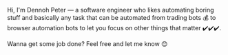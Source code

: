 Hi, I'm Dennoh Peter &mdash; a software engineer who likes automating boring stuff and basically any task that can be automated from trading bots 💰 to browser automation bots to let you focus on other things that matter ✔️✔️✔️.

Wanna get some job done? Feel free and let me know 😊
